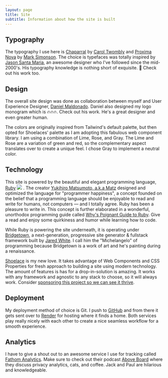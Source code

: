 ```yaml
---
layout: page
title: Site
subtitle: Information about how the site is built
---
```


## Typography

The typography I use here is [Chaparral](https://fonts.adobe.com/fonts/chaparral) by [Carol Twombly](https://fonts.adobe.com/designers/carol-twombly) and [Proxima Nova](https://fonts.adobe.com/fonts/proxima-nova) by [Mark Simonson](https://fonts.adobe.com/designers/mark-simonson). The choice is typefaces was totally inspired by [Jason Santa Maria](https://jasonsantamaria.com/about/), an awesome designer who I've followed since the mid-2000's. His typography knowledge is nothing short of exquisite. 🤌 Check out his work too.

## Design

The overall site design was done as collaboration between myself and User Experience Designer, [Daniel Maldonado](http://danielmdesigns.com). Daniel also designed my logo monogram which is 🔥🔥🔥. Check out his work. He's a great designer and even greater human. 

The colors are originally inspired from Tailwind's default palette, but then opted for Shoelaces' palette as I am adopting this fabulous web component library. I am using a combination of Lime, Rose, and Gray. The Lime and Rose are a variation of green and red, so the complementary aspect translates over to create a unique feel. I chose Gray to implement a neutral color.

## Technology

This site is powered by the beautiful and elegant programming language, [Ruby](https://www.ruby-lang.org/en/) <img class="logo-ruby" src="{{ '/images/ruby.svg' | relative_url }}"/> . The creator [Yukihiro Matsumoto, a.k.a Matz](https://github.com/matz) designed and optimized the language for "programmer happiness", a concept founded on the belief that a programming language should be enjoyable to read and write for humans, not computers — and I totally agree. Ruby has been a pleasure to write in. This concept is further elaborated in a wonderful, unorthodox programming guide called [Why's Poignant Guide to Ruby](https://poignant.guide/). Give a read and enjoy some quirkiness and humor while learning how to code.

While Ruby is powering the site underneath, it is operating under [Bridgetown](https://bridgetownrb.com), a next-generation, progressive site generator & fullstack framework built by [Jared White](https://jaredwhite.com/). I call him the "Michelangelo" of programming because Bridgetown is a work of art and he's painting during a renaissance.

[Shoelace](https://shoelace.style) is my new love. It takes advantage of Web Components and CSS Properties for fresh approach to building a site using modern technology. The amount of features is has for a drop-in-solution is amazing. It works with any framework and agnostic to any stack to choose, so it will always work. Consider [sponsoring this project so we can see it thrive](https://github.com/sponsors/claviska).

## Deployment

My deployment method of choice is Git. I push to [GitHub](https://github.com) and from there it gets sent over to [Render](https://render.com) for hosting where it finds a home. Both services play really nicely with each other to create a nice seamless workflow for a smooth experience.

## Analytics

I have to give a shout out to an awesome service I use for tracking called [Fathom Analytics](https://usefathom.com). Make sure to check out their podcast [Above Board](https://usefathom.com/above-board) where they discuss privacy analytics, cats, and coffee. Jack and Paul are hilarious and knowledgeable.

